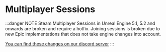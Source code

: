 # Multiplayer Sessions

:::danger NOTE
Steam Multiplayer Sessions in Unreal Engine 5.1, 5.2 and onwards are broken and require a hotfix. Joining sessions is broken due to new Epic implementations that does not take engine changes into account.

[You can find these changes on our discord server](https://eeldev.com/help)
:::